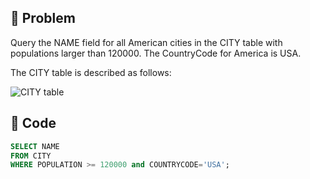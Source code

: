 ## 📌 Problem
Query the NAME field for all American cities in the CITY table with populations larger than 120000. The CountryCode for America is USA.

The CITY table is described as follows:

![CITY table](image/2021-02-20-14-36-14.png)

## 📌 Code
```sql
SELECT NAME
FROM CITY
WHERE POPULATION >= 120000 and COUNTRYCODE='USA';
```